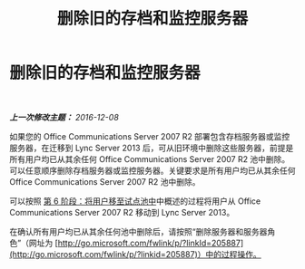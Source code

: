 ﻿---
title: 删除旧的存档和监控服务器
TOCTitle: 删除旧的存档和监控服务器
ms:assetid: bca6b419-d5bc-4a46-af42-1dd51b99a26b
ms:mtpsurl: https://technet.microsoft.com/zh-cn/library/JJ205215(v=OCS.15)
ms:contentKeyID: 49314074
ms.date: 12/10/2016
mtps_version: v=OCS.15
ms.translationtype: HT
---

# 删除旧的存档和监控服务器

 

_**上一次修改主题：** 2016-12-08_

如果您的 Office Communications Server 2007 R2 部署包含存档服务器或监控服务器，在迁移到 Lync Server 2013 后，可从旧环境中删除这些服务器，前提是所有用户均已从其余任何 Office Communications Server 2007 R2 池中删除。可以任意顺序删除存档服务器或监控服务器。关键要求是所有用户均已从其余任何 Office Communications Server 2007 R2 池中删除。

可以按照 [第 6 阶段：将用户移至试点池中](phase-6-move-users-to-the-pilot-pool.md)中概述的过程将用户从 Office Communications Server 2007 R2 移动到 Lync Server 2013。

在确认所有用户均已从其余任何池中删除后，请按照“删除服务器和服务器角色”（网址为 [http://go.microsoft.com/fwlink/p/?linkId=205887](http://go.microsoft.com/fwlink/p/?linkid=205887)）中的过程操作。

